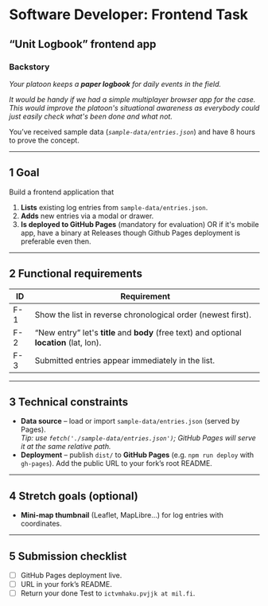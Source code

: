 # Software Developer: Frontend Task  
## “Unit Logbook” frontend app

### Backstory
*Your platoon keeps a **paper logbook** for daily events in the field.*

*It would be handy if we had a simple multiplayer browser app for the case. This would improve the platoon's situational awareness as everybody could just easily check what's been done and what not.*

You’ve received sample data (*`sample-data/entries.json`*) and have 8 hours to prove the concept.


---

## 1  Goal
Build a frontend application that
1. **Lists** existing log entries from `sample-data/entries.json`.  
2. **Adds** new entries via a modal or drawer.  
3. **Is deployed to GitHub Pages** (mandatory for evaluation) OR if it's mobile app, have a binary at Releases though Github Pages deployment is preferable even then.

---

## 2  Functional requirements

| ID  | Requirement                                                                                                  |
|-----|--------------------------------------------------------------------------------------------------------------|
| F-1 | Show the list in reverse chronological order (newest first).                                                 |
| F-2 | “New entry” let's  **title** and **body** (free text) and optional **location** (lat, lon).|
| F-3 | Submitted entries appear immediately in the list.   

---

## 3  Technical constraints

* **Data source** – load or import `sample-data/entries.json` (served by Pages).  
  *Tip: use `fetch('./sample-data/entries.json')`; GitHub Pages will serve it at the same relative path.*  
* **Deployment** – publish `dist/` to **GitHub Pages** (e.g. `npm run deploy` with `gh-pages`). Add the public URL to your fork’s root README.

---

## 4  Stretch goals (optional)

* **Mini-map thumbnail** (Leaflet, MapLibre…) for log entries with coordinates.  


---

## 5  Submission checklist

- [ ] GitHub Pages deployment live.
- [ ] 
  URL in your fork’s README.
- [ ] Return your done Test to ```ictvmhaku.pvjjk at mil.fi```.